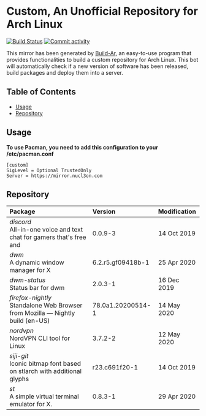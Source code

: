# Custom, An Unofficial Repository for Arch Linux
[<img src="https://img.shields.io/travis/57r4n63r/archlinux-repository/master.svg?style=flat-square" alt="Build Status">](https://travis-ci.org/57r4n63r/archlinux-repository)
[<img src="https://img.shields.io/github/commit-activity/m/57r4n63r/archlinux-repository.svg?style=flat-square" alt="Commit activity">](https://github.com/57r4n63r/archlinux-repository/commits/master)

This mirror has been generated by [Build-Ar](https://github.com/unix-development/build-ar), an easy-to-use program that provides functionalities to build a custom repository for Arch Linux. This bot will automatically check if a new version of software has been released, build packages and deploy them into a server.

## Table of Contents
- [Usage](#usage)
- [Repository](#repository)

## Usage
**To use Pacman, you need to add this configuration to your /etc/pacman.conf**

```
[custom]
SigLevel = Optional TrustedOnly
Server = https://mirror.nucl3on.com
```
## Repository
Package	|  Version	|  Modification
:--- | :--- | :---
*discord*<br>All-in-one voice and text chat for gamers that's free and | 0.0.9-3 | 14 Oct 2019
*dwm*<br>A dynamic window manager for X | 6.2.r5.gf09418b-1 | 25 Apr 2020
*dwm-status*<br>Status bar for dwm | 2.0.3-1 | 16 Dec 2019
*firefox-nightly*<br>Standalone Web Browser from Mozilla — Nightly build (en-US) | 78.0a1.20200514-1 | 14 May 2020
*nordvpn*<br>NordVPN CLI tool for Linux | 3.7.2-2 | 12 May 2020
*siji-git*<br>Iconic bitmap font based on stlarch with additional glyphs | r23.c691f20-1 | 14 Oct 2019
*st*<br>A simple virtual terminal emulator for X. | 0.8.3-1 | 29 Apr 2020

